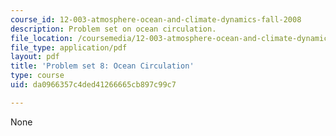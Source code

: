 ```yaml
---
course_id: 12-003-atmosphere-ocean-and-climate-dynamics-fall-2008
description: Problem set on ocean circulation.
file_location: /coursemedia/12-003-atmosphere-ocean-and-climate-dynamics-fall-2008/da0966357c4ded41266665cb897c99c7_homework8.pdf
file_type: application/pdf
layout: pdf
title: 'Problem set 8: Ocean Circulation'
type: course
uid: da0966357c4ded41266665cb897c99c7

---
```

None